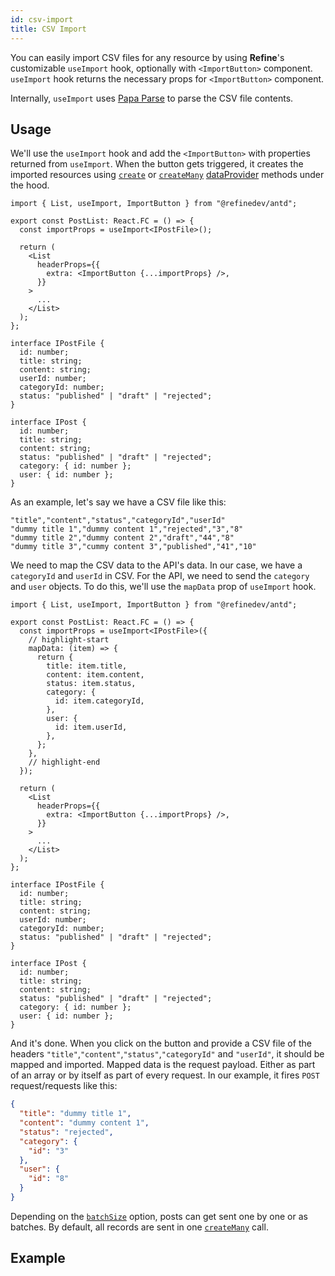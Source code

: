 ```yaml
---
id: csv-import
title: CSV Import
---
```


You can easily import CSV files for any resource by using **Refine**'s customizable `useImport` hook, optionally with `<ImportButton>` component. `useImport` hook returns the necessary props for `<ImportButton>` component.

Internally, `useImport` uses [Papa Parse][papa parse] to parse the CSV file contents.

## Usage

We'll use the `useImport` hook and add the `<ImportButton>` with properties returned from `useImport`. When the button gets triggered, it creates the imported resources using [`create`][create] or [`createMany`][createmany] [dataProvider][dataprovider] methods under the hood.

```tsx title="pages/posts/list.tsx"
import { List, useImport, ImportButton } from "@refinedev/antd";

export const PostList: React.FC = () => {
  const importProps = useImport<IPostFile>();

  return (
    <List
      headerProps={{
        extra: <ImportButton {...importProps} />,
      }}
    >
      ...
    </List>
  );
};

interface IPostFile {
  id: number;
  title: string;
  content: string;
  userId: number;
  categoryId: number;
  status: "published" | "draft" | "rejected";
}

interface IPost {
  id: number;
  title: string;
  content: string;
  status: "published" | "draft" | "rejected";
  category: { id: number };
  user: { id: number };
}
```

As an example, let's say we have a CSV file like this:

```csv title="dummy.csv"
"title","content","status","categoryId","userId"
"dummy title 1","dummy content 1","rejected","3","8"
"dummy title 2","dummy content 2","draft","44","8"
"dummy title 3","cummy content 3","published","41","10"
```

We need to map the CSV data to the API's data. In our case, we have a `categoryId` and `userId` in CSV. For the API, we need to send the `category` and `user` objects. To do this, we'll use the `mapData` prop of `useImport` hook.

```tsx title="pages/posts/list.tsx"
import { List, useImport, ImportButton } from "@refinedev/antd";

export const PostList: React.FC = () => {
  const importProps = useImport<IPostFile>({
    // highlight-start
    mapData: (item) => {
      return {
        title: item.title,
        content: item.content,
        status: item.status,
        category: {
          id: item.categoryId,
        },
        user: {
          id: item.userId,
        },
      };
    },
    // highlight-end
  });

  return (
    <List
      headerProps={{
        extra: <ImportButton {...importProps} />,
      }}
    >
      ...
    </List>
  );
};

interface IPostFile {
  id: number;
  title: string;
  content: string;
  userId: number;
  categoryId: number;
  status: "published" | "draft" | "rejected";
}

interface IPost {
  id: number;
  title: string;
  content: string;
  status: "published" | "draft" | "rejected";
  category: { id: number };
  user: { id: number };
}
```

And it's done. When you click on the button and provide a CSV file of the headers `"title"`,`"content"`,`"status"`,`"categoryId"` and `"userId"`, it should be mapped and imported. Mapped data is the request payload. Either as part of an array or by itself as part of every request. In our example, it fires `POST` request/requests like this:

```json title="POST https://api.fake-rest.refine.dev/posts"
{
  "title": "dummy title 1",
  "content": "dummy content 1",
  "status": "rejected",
  "category": {
    "id": "3"
  },
  "user": {
    "id": "8"
  }
}
```

Depending on the [`batchSize`][batchsize] option, posts can get sent one by one or as batches. By default, all records are sent in one [`createMany`][createmany] call.

## Example

<CodeSandboxExample path="import-export-antd" />

[papa parse]: https://www.papaparse.com/
[batchsize]: /docs/core/hooks/utilities/use-import#batchsize
[dataprovider]: /docs/core/providers/data-provider
[create]: /docs/core/providers/data-provider#create
[createmany]: /docs/core/providers/data-provider#createmany
